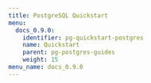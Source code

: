 ```yaml
---
title: PostgreSQL Quickstart
menu:
  docs_0.9.0:
    identifier: pg-quickstart-postgres
    name: Quickstart
    parent: pg-postgres-guides
    weight: 15
menu_name: docs_0.9.0
---
```


